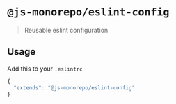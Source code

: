 # `@js-monorepo/eslint-config`

> Reusable eslint configuration

## Usage

Add this to your `.eslintrc`
```js
{
  "extends": "@js-monorepo/eslint-config"
}
```
